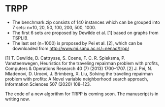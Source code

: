 # TRPP
- The benchmark.zip consists of 140 instances which can be grouped into 7 sets: n=10, 20, 50, 100, 200, 500, 1000. 
- The first 6 sets are proposed by Dewilde et al. [1] based on graphs from TSPLIB.  
- The last set (n=1000) is proposed by Pei et al. [2], which can be downloaded from http://www.mi.sanu.ac.rs/~nenad/trpp/


[1] T. Dewilde, D. Cattrysse, S. Coene, F. C. R. Spieksma, P. Vansteenwegen, Heuristics for the traveling repairman problem with profits, Computers & Operations Research 40 (7) (2013) 1700–1707.
[2] J. Pei, N. Mladenovi, D. Uroevi, J. Brimberg, X. Liu, Solving the traveling repairman problem with profits: A Novel variable neighborhood search approach, Information Sciences 507 (2020) 108–123.


The code of a new algorithm for TRPP is coming soon.
The manuscript is in writing now.
